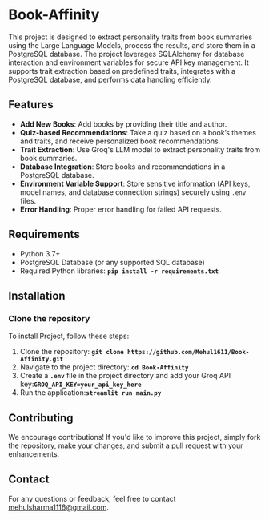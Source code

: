 # Book-Affinity

This project is designed to extract personality traits from book summaries using the Large Language Models, process the results, and store them in a PostgreSQL database. The project leverages SQLAlchemy for database interaction and environment variables for secure API key management. It supports trait extraction based on predefined traits, integrates with a PostgreSQL database, and performs data handling efficiently.

## Features
- **Add New Books**: Add books by providing their title and author.
- **Quiz-based Recommendations**: Take a quiz based on a book’s themes and traits, and receive personalized book recommendations.
- **Trait Extraction**: Use Groq's LLM model to extract personality traits from book summaries.
- **Database Integration**: Store books and recommendations in a PostgreSQL database.
- **Environment Variable Support**: Store sensitive information (API keys, model names, and database connection strings) securely using `.env` files.
- **Error Handling**: Proper error handling for failed API requests.

## Requirements
- Python 3.7+
- PostgreSQL Database (or any supported SQL database)
- Required Python libraries: **`pip install -r requirements.txt`**
    
## Installation

### Clone the repository

To install Project, follow these steps:
1. Clone the repository: **`git clone https://github.com/Mehul1611/Book-Affinity.git`**
2. Navigate to the project directory: **`cd Book-Affinity`**
4. Create a **`.env`** file in the project directory and add your Groq API key:**`GROQ_API_KEY=your_api_key_here`**
5. Run the application:**`streamlit run main.py`**

## **Contributing**
We encourage contributions! If you'd like to improve this project, simply fork the repository, make your changes, and submit a pull request with your enhancements.
## **Contact**
For any questions or feedback, feel free to contact [mehulsharma1116@gmail.com](mailto:mehulsharma1116@gmail.com).

